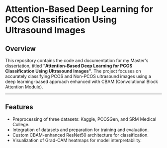 # Attention-Based Deep Learning for PCOS Classification Using Ultrasound Images

## Overview
This repository contains the code and documentation for my Master's dissertation, titled **"Attention-Based Deep Learning for PCOS Classification Using Ultrasound Images"**. The project focuses on accurately classifying PCOS and Non-PCOS ultrasound images using a deep learning-based approach enhanced with CBAM (Convolutional Block Attention Module).

---

## Features
- Preprocessing of three datasets: Kaggle, PCOSGen, and SRM Medical College.
- Integration of datasets and preparation for training and evaluation.
- Custom CBAM-enhanced ResNet50 architecture for classification.
- Visualization of Grad-CAM heatmaps for model interpretability.
